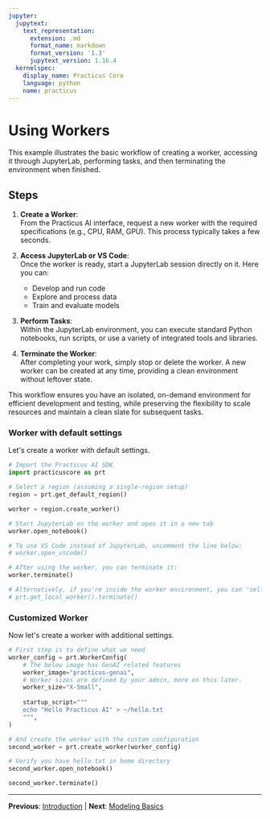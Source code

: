 ```yaml
---
jupyter:
  jupytext:
    text_representation:
      extension: .md
      format_name: markdown
      format_version: '1.3'
      jupytext_version: 1.16.4
  kernelspec:
    display_name: Practicus Core
    language: python
    name: practicus
---
```


<!-- #region -->
# Using Workers

This example illustrates the basic workflow of creating a worker, accessing it through JupyterLab, performing tasks, and then terminating the environment when finished.

## Steps

1. **Create a Worker**:  
   From the Practicus AI interface, request a new worker with the required specifications (e.g., CPU, RAM, GPU). This process typically takes a few seconds.

2. **Access JupyterLab or VS Code**:  
   Once the worker is ready, start a JupyterLab session directly on it. Here you can:
   - Develop and run code
   - Explore and process data
   - Train and evaluate models

3. **Perform Tasks**:  
   Within the JupyterLab environment, you can execute standard Python notebooks, run scripts, or use a variety of integrated tools and libraries.

4. **Terminate the Worker**:  
   After completing your work, simply stop or delete the worker. A new worker can be created at any time, providing a clean environment without leftover state.

This workflow ensures you have an isolated, on-demand environment for efficient development and testing, while preserving the flexibility to scale resources and maintain a clean slate for subsequent tasks.


### Worker with default settings

Let's create a worker with default settings.
<!-- #endregion -->

```python
# Import the Practicus AI SDK
import practicuscore as prt
```

```python
# Select a region (assuming a single-region setup)
region = prt.get_default_region()

worker = region.create_worker()
```

```python
# Start JupyterLab on the worker and open it in a new tab
worker.open_notebook()

# To use VS Code instead of JupyterLab, uncomment the line below:
# worker.open_vscode()
```

```python
# After using the worker, you can terminate it:
worker.terminate()

# Alternatively, if you're inside the worker environment, you can 'self-terminate' by running:
# prt.get_local_worker().terminate()
```

### Customized Worker

Now let's create a worker with additional settings.

```python
# First step is to define what we need
worker_config = prt.WorkerConfig(
    # The below image has GenAI related features
    worker_image="practicus-genai",
    # Worker sizes are defined by your admin, more on this later.
    worker_size="X-Small",
    
    startup_script="""
    echo "Hello Practicus AI" > ~/hello.txt
    """,
)

# And create the worker with the custom configuration
second_worker = prt.create_worker(worker_config)
```

```python
# Verify you have hello.txt in home directory
second_worker.open_notebook()
```

```python
second_worker.terminate()
```


---

**Previous**: [Introduction](introduction.md) | **Next**: [Modeling Basics](../modeling/basics/modeling-basics.md)
